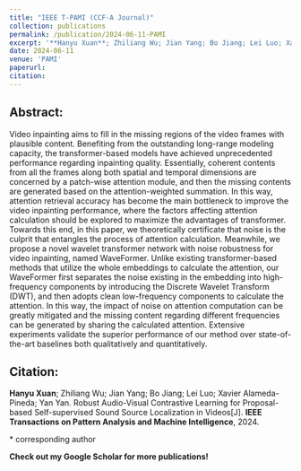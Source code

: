 ```yaml
---
title: "IEEE T-PAMI (CCF-A Journal)"
collection: publications
permalink: /publication/2024-06-11-PAMI
excerpt: '**Hanyu Xuan**; Zhiliang Wu; Jian Yang; Bo Jiang; Lei Luo; Xavier Alameda-Pineda; Yan Yan. Robust Audio-Visual Contrastive Learning for Proposal-based Self-supervised Sound Source Localization in Videos[J]. IEEE Transactions on Pattern Analysis and Machine Intelligence, 2024.'
date: 2024-06-11
venue: 'PAMI'
paperurl: 
citation: 
---
```

Abstract: 
---
Video inpainting aims to fill in the missing regions of the video frames with plausible content. Benefiting from the outstanding long-range modeling capacity, the transformer-based models have achieved unprecedented performance regarding inpainting quality. Essentially, coherent contents from all the frames along both spatial and temporal dimensions are concerned by a patch-wise attention module, and then the missing contents are generated based on the attention-weighted summation. In this way, attention retrieval accuracy has become the main bottleneck to improve the video inpainting performance, where the factors affecting attention calculation should be explored to maximize the advantages of transformer. Towards this end, in this paper, we theoretically certificate that noise is the culprit that entangles the process of attention calculation. Meanwhile, we propose a novel wavelet transformer network with noise robustness for video inpainting, named WaveFormer. Unlike existing transformer-based methods that utilize the whole embeddings to calculate the attention, our WaveFormer first separates the noise existing in the embedding into high-frequency components by introducing the Discrete Wavelet Transform (DWT), and then adopts clean low-frequency components to calculate the attention. In this way, the impact of noise on attention computation can be greatly mitigated and the missing content regarding different frequencies can be generated by sharing the calculated attention. Extensive experiments validate the superior performance of our method over state-of-the-art baselines both qualitatively and quantitatively.

Citation: 
---
**Hanyu Xuan**; Zhiliang Wu; Jian Yang; Bo Jiang; Lei Luo; Xavier Alameda-Pineda; Yan Yan. Robust Audio-Visual Contrastive Learning for Proposal-based Self-supervised Sound Source Localization in Videos[J]. **IEEE Transactions on Pattern Analysis and Machine Intelligence**, 2024.

\* corresponding author

**Check out my Google Scholar for more publications!** 
